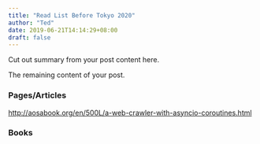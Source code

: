 ```yaml
---
title: "Read List Before Tokyo 2020"
author: "Ted"
date: 2019-06-21T14:14:29+08:00
draft: false
---
```


Cut out summary from your post content here.

<!--more-->

The remaining content of your post.


### Pages/Articles

http://aosabook.org/en/500L/a-web-crawler-with-asyncio-coroutines.html


### Books
